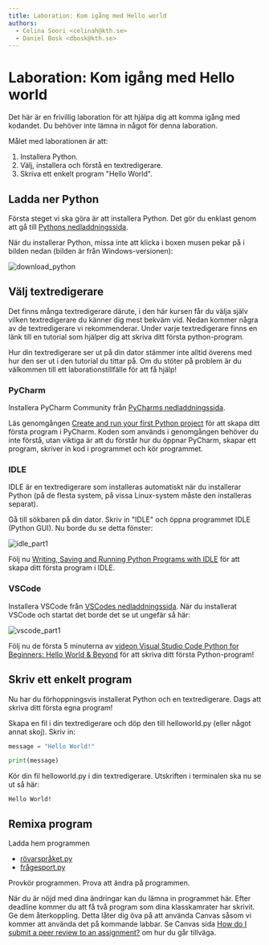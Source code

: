 ```yaml
---
title: Laboration: Kom igång med Hello world
authors:
  - Celina Soori <celinah@kth.se>
  - Daniel Bosk <dbosk@kth.se>
---
```

# Laboration: Kom igång med Hello world

Det här är en frivillig laboration för att hjälpa dig att komma igång med kodandet. 
Du behöver inte lämna in något för denna laboration.

Målet med laborationen är att:

1. Installera Python.
2. Välj, installera och förstå en textredigerare.
3. Skriva ett enkelt program "Hello World".

## Ladda ner Python

Första steget vi ska göra är att installera Python. Det gör du enklast genom 
att gå till [Pythons nedladdningssida](https://www.python.org/downloads/).

När du installerar Python, missa inte att klicka i boxen musen pekar på
i bilden nedan (bilden är från Windows-versionen):

![download_python](https://user-images.githubusercontent.com/105818197/186904393-23505d95-c172-4c9e-a949-952a4b8ded18.PNG)

## Välj textredigerare

Det finns många textredigerare därute, i den här kursen får du välja själv
vilken textredigerare du känner dig mest bekväm vid. Nedan kommer några
av de textredigerare vi rekommenderar. Under varje textredigerare finns en 
länk till en tutorial som hjälper dig att skriva ditt första python-program.

Hur din textredigerare ser ut på din dator stämmer inte alltid överens med 
hur den ser ut i den tutorial du tittar på. Om du stöter på problem är du 
välkommen till ett laborationstillfälle för att få hjälp!

### PyCharm

Installera PyCharm Community från [PyCharms nedladdningssida](https://www.jetbrains.com/pycharm/download/#section=windows).

Läs genomgången [Create and run your first Python project](https://www.jetbrains.com/help/pycharm/creating-and-running-your-first-python-project.html#summary) 
för att skapa ditt första program i PyCharm. Koden som används i genomgången 
behöver du inte förstå, utan viktiga är att du förstår hur du öppnar PyCharm, 
skapar ett program, skriver in kod i programmet och kör programmet.

### IDLE 

IDLE är en textredigerare som installeras automatiskt när du installerar Python 
(på de flesta system, på vissa Linux-system måste den installeras separat).

Gå till sökbaren på din dator. Skriv in "IDLE" och öppna programmet IDLE 
(Python GUI). Nu borde du se detta fönster:

![idle_part1](https://user-images.githubusercontent.com/105818197/186905321-49a6c171-0786-4342-b0c9-0a4eb77ff16e.PNG)

Följ nu [Writing, Saving and Running Python Programs with IDLE](https://thehelloworldprogram.com/python/python-program-idle/) för att 
skapa ditt första program i IDLE.


### VSCode

Installera VSCode från [VSCodes nedladdningssida](https://code.visualstudio.com/download).
När du installerat VSCode och startat det borde det se ut ungefär så här:

![vscode_part1](https://user-images.githubusercontent.com/105818197/186906373-e111faad-a7bc-4900-a5a1-c98913098fe2.PNG)

Följ nu de första 5 minuterna av [videon Visual Studio Code Python for Beginners: Hello World & Beyond](https://www.youtube.com/watch?v=dGeUH_bqNpA) 
för att skriva ditt första Python-program!


## Skriv ett enkelt program

Nu har du förhoppningsvis installerat Python och en textredigerare. Dags att skriva
ditt första egna program!

Skapa en fil i din textredigerare och döp den till helloworld.py (eller något 
annat skoj). Skriv in:
```python
message = "Hello World!"

print(message)
```
Kör din fil helloworld.py i din textredigerare. Utskriften i terminalen ska nu 
se ut så här:
```
Hello World!
```

## Remixa program

Ladda hem programmen

  - [rövarspråket.py](https://github.com/dbosk/intropy/raw/v2024/modules/helloworld/r%C3%B6varspr%C3%A5ket.py)
  - [frågesport.py](https://github.com/dbosk/intropy/raw/v2024/modules/helloworld/fr%C3%A5gesport.py)

Provkör programmen. Prova att ändra på programmen.

När du är nöjd med dina ändringar kan du lämna in programmet här. Efter 
deadline kommer du att få två program som dina klasskamrater har skrivit. Ge 
dem återkoppling. Detta låter dig öva på att använda Canvas såsom vi kommer att 
använda det på kommande labbar. Se Canvas sida
[How do I submit a peer review to an assignment?](https://community.canvaslms.com/t5/Student-Guide/How-do-I-submit-a-peer-review-to-an-assignment/ta-p/293) 
om hur du går tillväga.

